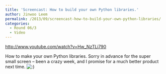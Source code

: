 ```yaml
---
title: 'Screencast: How to build your own Python libraries.'
author: Jinwoo Leem
permalink: /2013/09/screencast-how-to-build-your-own-python-libraries/
categories:
  - Round 06/3
  - Video
---
```

http://www.youtube.com/watch?v=Hw_NzTLi790

How to make your own Python libraries. Sorry in advance for the super small screen &#8211; been a crazy week, and I promise for a much better product next time. <img src="http://localhost:8080/wp-includes/images/smilies/icon_smile.gif" alt=":)" class="wp-smiley" />
